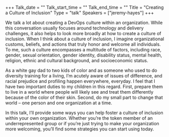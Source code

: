 +++
Talk_date = ""
Talk_start_time = ""
Talk_end_time = ""
Title = "Creating a Culture of Inclusion"
Type = "talk"
Speakers = ["jeremy-hayes"]
+++

We talk a lot about creating a DevOps culture within an organization. While this conversation usually focuses around technology and delivery challenges, it also helps to look more broadly at how to create a culture of inclusion. When I think about a culture of inclusion, I imagine organizational customs, beliefs, and actions that truly honor and welcome all individuals. To me, such a culture encompasses a multitude of factors, including race, gender, sexual orientation, gender identity, disability status, mental health, religion, ethnic and cultural background, and socioeconomic status.

As a white gay dad to two kids of color and as someone who used to do diversity training for a living, I’m acutely aware of issues of difference, and racial prejudice and profiling happen everywhere, everyday. I feel that I have two important duties to my children in this regard. First, prepare them to live in a world where people will likely see and treat them differently because of the color of their skin. Second, do my small part to change that world – one person and one organization at a time.

In this talk, I’ll provide some ways you can help foster a culture of inclusion within your own organization. Whether you’re the token member of an underrepresented group or if you’re just trying to make your organization more welcoming, you’ll find some strategies you can start using today.
